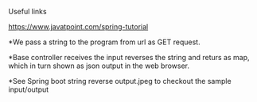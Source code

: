Useful links

https://www.javatpoint.com/spring-tutorial

*We pass a string to the program from url as GET request.

*Base controller receives the input reverses the string and returs as map, which in turn shown as json output in the web browser. 

*See Spring boot string reverse output.jpeg to checkout the sample input/output
